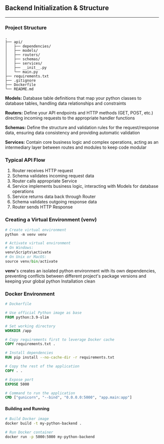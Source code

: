 ## Backend Initialization & Structure
---
### Project Structure
```
.
├── api/
│   ├── dependencies/
│   ├── models/
│   ├── routers/
│   ├── schemas/
│   ├── services/
│   ├── __init__.py
│   └── main.py
├── requirements.txt
├── .gitignore
├── Dockerfile
└── README.md
```

**Models:** Database table definitions that map your python classes to database tables, handling data relationships and constraints

**Routers:** Define your API endpoints and HTTP methods (GET, POST, etc.) directing incoming requests to the appropriate handler functions

**Schemas:** Define the structure and validation rules for the request/response data, ensuring data consistency and providing automatic validation

**Services:** Contain core business logic and complex operations, acting as an intermediary layer between routes and modules to keep code modular

### Typical API Flow
1. Router receives HTTP request
2. Schema validates incoming request data
3. Router calls appropriate Service
4. Service implements business logic, interacting with Models for database operations
5. Service returns data back through Router
6. Schema validates outgoing response data
7. Router sends HTTP Response

### Creating a Virtual Environment (venv)
```python
# Create virtual environment
python -m venv venv

# Activate virtual environment
# On Windows:
venv\Scripts\activate
# On Unix or MacOS:
source venv/bin/activate
```

**venv**'s creates an isolated python environment with its own dependencies, preventing conflicts between different project's package versions and keeping your global python Installation clean

### Docker Environment
```Dockerfile
# Dockerfile

# Use official Python image as base
FROM python:3.9-slim

# Set working directory
WORKDIR /app

# Copy requirements first to leverage Docker cache
COPY requirements.txt .

# Install dependencies
RUN pip install --no-cache-dir -r requirements.txt

# Copy the rest of the application
COPY . .

# Expose port
EXPOSE 5000

# Command to run the application
CMD ["gunicorn", "--bind", "0.0.0.0:5000", "app.main:app"]
```

#### Building and Running
```bash
# Build Docker image
docker build -t my-python-backend .

# Run Docker container
docker run -p 5000:5000 my-python-backend
```
